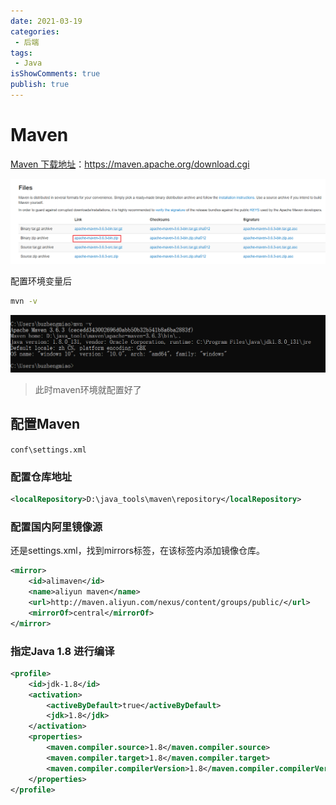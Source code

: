 ```yaml
---
date: 2021-03-19
categories:
 - 后端
tags:
 - Java
isShowComments: true
publish: true
---
```


# Maven

[Maven 下载地址](https://maven.apache.org/download.cgi)：https://maven.apache.org/download.cgi

![image-20210201180535047](./media/Maven.assets/image-20210201180535047.png)

配置环境变量后

```bash
mvn -v
```

![image-20210201181134483](./media/Maven.assets/image-20210201181134483.png)

> 此时maven环境就配置好了

## 配置Maven

`conf\settings.xml`

### 配置仓库地址

```xml
<localRepository>D:\java_tools\maven\repository</localRepository>
```

### 配置国内阿里镜像源

还是settings.xml，找到mirrors标签，在该标签内添加镜像仓库。

```xml
<mirror>
    <id>alimaven</id>
    <name>aliyun maven</name>
    <url>http://maven.aliyun.com/nexus/content/groups/public/</url>
    <mirrorOf>central</mirrorOf>        
</mirror>
```

###  指定Java 1.8 进行编译

```xml
<profile>
    <id>jdk-1.8</id>
    <activation>
        <activeByDefault>true</activeByDefault>
        <jdk>1.8</jdk>
    </activation>
    <properties>
        <maven.compiler.source>1.8</maven.compiler.source>
        <maven.compiler.target>1.8</maven.compiler.target>
        <maven.compiler.compilerVersion>1.8</maven.compiler.compilerVersion>
    </properties>
</profile>
```

